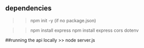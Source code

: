 ## dependencies

>>npm init -y (if no package.json)

>>npm install express
>>npm install express cors dotenv


##running the api locally >>
node server.js
